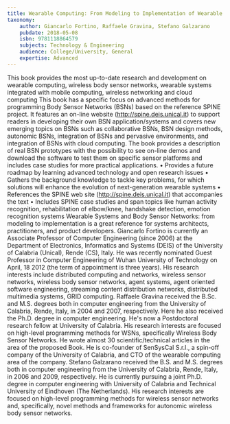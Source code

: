 ```yaml
---
title: Wearable Computing: From Modeling to Implementation of Wearable Systems based on Body Sensor Networks
taxonomy:
	author: Giancarlo Fortino, Raffaele Gravina, Stefano Galzarano
	pubdate: 2018-05-08
	isbn: 9781118864579
	subjects: Technology & Engineering
	audience: College/University, General
	expertise: Advanced
---
```

This book provides the most up-to-date research and development on wearable computing, wireless body sensor networks, wearable systems integrated with mobile computing, wireless networking and cloud computing This book has a specific focus on advanced methods for programming Body Sensor Networks (BSNs) based on the reference SPINE project. It features an on-line website (http://spine.deis.unical.it) to support readers in developing their own BSN application/systems and covers new emerging topics on BSNs such as collaborative BSNs, BSN design methods, autonomic BSNs, integration of BSNs and pervasive environments, and integration of BSNs with cloud computing. The book provides a description of real BSN prototypes with the possibility to see on-line demos and download the software to test them on specific sensor platforms and includes case studies for more practical applications. • Provides a future roadmap by learning advanced technology and open research issues • Gathers the background knowledge to tackle key problems, for which solutions will enhance the evolution of next-generation wearable systems • References the SPINE web site (http://spine.deis.unical.it) that accompanies the text • Includes SPINE case studies and span topics like human activity recognition, rehabilitation of elbow/knee, handshake detection, emotion recognition systems Wearable Systems and Body Sensor Networks: from modeling to implementation is a great reference for systems architects, practitioners, and product developers. Giancarlo Fortino is currently an Associate Professor of Computer Engineering (since 2006) at the Department of Electronics, Informatics and Systems (DEIS) of the University of Calabria (Unical), Rende (CS), Italy. He was recently nominated Guest Professor in Computer Engineering of Wuhan University of Technology on April, 18 2012 (the term of appointment is three years). His research interests include distributed computing and networks, wireless sensor networks, wireless body sensor networks, agent systems, agent oriented software engineering, streaming content distribution networks, distributed multimedia systems, GRID computing. Raffaele Gravina received the B.Sc. and M.S. degrees both in computer engineering from the University of Calabria, Rende, Italy, in 2004 and 2007, respectively. Here he also received the Ph.D. degree in computer engineering. He's now a Postdoctoral research fellow at University of Calabria. His research interests are focused on high-level programming methods for WSNs, specifically Wireless Body Sensor Networks. He wrote almost 30 scientific/technical articles in the area of the proposed Book. He is co-founder of SenSysCal S.r.l., a spin-off company of the University of Calabria, and CTO of the wearable computing area of the company. Stefano Galzarano received the B.S. and M.S. degrees both in computer engineering from the University of Calabria, Rende, Italy, in 2006 and 2009, respectively. He is currently pursuing a joint Ph.D. degree in computer engineering with University of Calabria and Technical University of Eindhoven (The Netherlands). His research interests are focused on high-level programming methods for wireless sensor networks and, specifically, novel methods and frameworks for autonomic wireless body sensor networks.
